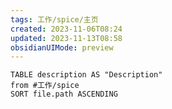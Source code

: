 ```yaml
---
tags: 工作/spice/主页
created: 2023-11-06T08:24
updated: 2023-11-13T08:58
obsidianUIMode: preview
---
```

```dataview
TABLE description AS "Description"
from #工作/spice  
SORT file.path ASCENDING
```